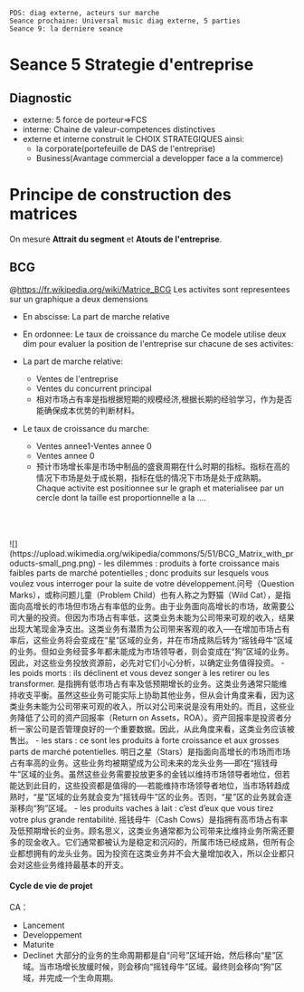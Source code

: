 `PDS: diag externe, acteurs sur marche`<br/>
`Seance prochaine: Universal music diag externe, 5 parties`<br/>
`Seance 9: la derniere seance`
# Seance 5 Strategie d'entreprise
## Diagnostic
- externe: 5 force de porteur=>FCS
- interne: Chaine de valeur-competences distinctives
- externe et interne construit le CHOIX STRATEGIQUES ainsi:
  - la corporate(portefeuille de DAS de l'entreprise)
  - Business(Avantage commercial a developper face a la commerce)

# Principe de construction des matrices

On mesure **Attrait du segment** et **Atouts de l'entreprise**.

## BCG
@https://fr.wikipedia.org/wiki/Matrice_BCG
Les activites sont representees sur un graphique a deux demensions
- En abscisse: La part de marche relative
- En ordonnee: Le taux de croissance du marche
Ce modele utilise deux dim pour evaluer la position de l'entreprise sur chacune de ses activites:
- La part de marche relative:
  - Ventes de l'entreprise
  - Ventes du concurrent principal
  - 相对市场占有率是指根据短期的规模经济,根据长期的经验学习，作为是否能确保成本优势的判断材料。

- Le taux de croissance du marche:
  - Ventes annee1-Ventes annee 0
  - Ventes annee 0
  - 预计市场增长率是市场中制品的盛衰周期在什么时期的指标。指标在高的情况下市场是处于成长期，指标在低的情况下市场是处于成熟期。
Chaque activite est positionnee sur le graph et materialisee par un cercle dont la taille est proportionnelle a la ....
<br/>
<br/>
<br/>
![](https://upload.wikimedia.org/wikipedia/commons/5/51/BCG_Matrix_with_products-small_png.png)
- les dilemmes : produits à forte croissance mais faibles parts de marché potentielles ; donc produits sur lesquels vous voulez vous interroger pour la suite de votre développement.问号（Question Marks），或称问题儿童（Problem Child）也有人称之为野猫（Wild Cat），是指面向高增长的市场但市场占有率低的业务。由于业务面向高增长的市场，故需要公司大量的投资。但因为市场占有率低，这类业务未能为公司带来可观的收入，结果出现大笔现金净支出。这类业务有潜质为公司带来客观的收入──在增加市场占有率后，这些业务将会变成在“星”区域的业务，并在市场成熟后转为“摇钱母牛”区域的业务。但如业务经营多年都未能成为市场领导者，则会变成在“狗”区域的业务。因此，对这些业务投放资源前，必先对它们小心分析，以确定业务值得投资。
- les poids morts : ils déclinent et vous devez songer à les retirer ou les transformer. 是指拥有低市场占有率及低预期增长的业务。这类业务通常只能维持收支平衡。虽然这些业务可能实际上协助其他业务，但从会计角度来看，因为这类业务未能为公司带来可观的收入，所以对公司来说是没有用处的。而且，这些业务降低了公司的资产回报率（Return on Assets，ROA）。资产回报率是投资者分析一家公司是否管理良好的一个重要数据。因此，从此角度来看，这类业务应该被售出。
- les stars : ce sont les produits à forte croissance et aux grosses parts de marché potentielles. 明日之星（Stars）是指面向高增长的市场而市场占有率高的业务。这些业务均被期望成为公司未来的龙头业务──即在“摇钱母牛”区域的业务。虽然这些业务需要投放更多的金钱以维持市场领导者地位，但若能达到此目的，这些投资都是值得的──若能维持市场领导者地位，当市场转趋成熟时，“星”区域的业务就会变为“摇钱母牛”区的业务。否则，“星”区的业务就会逐渐移向“狗”区域。
- les produits vaches à lait : c’est d’eux que vous tirez votre plus grande rentabilité. 摇钱母牛（Cash Cows）是指拥有高市场占有率及低预期增长的业务。顾名思义，这类业务通常都为公司带来比维持业务所需还要多的现金收入。它们通常都被认为是稳定和沉闷的，所属市场已经成熟，但所有企业都想拥有的龙头业务。因为投资在这类业务并不会大量增加收入，所以企业都只会对这些业务维持最基本的开支。

#### Cycle de vie de projet
CA：
- Lancement
- Developpement
- Maturite
- Declinet
大部分的业务的生命周期都是自“问号”区域开始，然后移向“星”区域。当市场增长放缓时候，则会移向“摇钱母牛”区域。最终则会移向“狗”区域，并完成一个生命周期。
